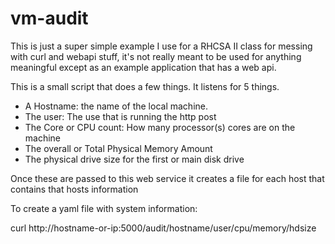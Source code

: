 # vm-audit
This is just a super simple example I use for a RHCSA II class for messing with curl and webapi stuff, it's not really meant to be used for anything meaningful except as an example application that has a web api.

This is a small script that does a few things. It listens for 5 things.
- A Hostname: the name of the local machine.
- The user: The use that is running the http post
- The Core or CPU count: How many processor(s) cores are on the machine
- The overall or Total Physical Memory Amount
- The physical drive size for the first or main disk drive

Once these are passed to this web service it creates a file for each host
that contains that hosts information

To create a yaml file with system information:

curl http://hostname-or-ip:5000/audit/hostname/user/cpu/memory/hdsize

